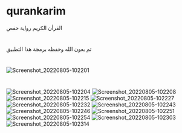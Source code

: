# qurankarim

القرأن الكريم رواية حفص

#
تم بعون الله وحفظه برمجة هذا التطبيق 
#
![Screenshot_20220805-102201](https://user-images.githubusercontent.com/110660818/183047561-124d3aa3-7559-4f92-940e-3f484597c901.png)
#
![Screenshot_20220805-102204](https://user-images.githubusercontent.com/110660818/183047658-25bdc01a-be1b-44aa-aff1-1b9179cf71a4.png)
![Screenshot_20220805-102208](https://user-images.githubusercontent.com/110660818/183047663-6c45f974-e3cd-4c89-a003-9a018ca1154a.png)
![Screenshot_20220805-102215](https://user-images.githubusercontent.com/110660818/183047665-a5c7dda9-66db-4b50-a7b4-5b6659a4c80e.png)
![Screenshot_20220805-102227](https://user-images.githubusercontent.com/110660818/183047671-40c59b04-82e6-4869-b707-61b4bc7c137c.png)
![Screenshot_20220805-102232](https://user-images.githubusercontent.com/110660818/183047674-fa2f47af-87e4-4a13-aaa4-5158ad5ebb91.png)
![Screenshot_20220805-102243](https://user-images.githubusercontent.com/110660818/183047685-88798ea3-9937-47a6-bcf3-099ab7883a92.png)
![Screenshot_20220805-102246](https://user-images.githubusercontent.com/110660818/183047702-90c14972-87a8-4170-8542-2a6775a6d870.png)
![Screenshot_20220805-102251](https://user-images.githubusercontent.com/110660818/183047710-5e375152-a334-4afb-a366-d91beb433b85.png)
![Screenshot_20220805-102254](https://user-images.githubusercontent.com/110660818/183047713-c62769ae-284d-4f8e-b262-4b4544cf2e91.png)
![Screenshot_20220805-102303](https://user-images.githubusercontent.com/110660818/183047718-dd64b735-fce3-4d66-949f-a08594dd8817.png)
![Screenshot_20220805-102314](https://user-images.githubusercontent.com/110660818/183047725-033c654a-497c-4887-970c-ef7140dd64d1.png)
